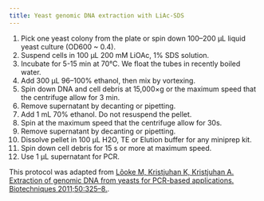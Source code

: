 ```yaml
---
title: Yeast genomic DNA extraction with LiAc-SDS
---
```


1. Pick one yeast colony from the plate or spin down 100–200 μL liquid yeast culture (OD600 ~ 0.4).
2. Suspend cells in 100 μL 200 mM LiOAc, 1% SDS solution.
3. Incubate for 5-15 min at 70°C. We float the tubes in recently boiled water. 
4. Add 300 μL 96–100% ethanol, then mix by vortexing.
5. Spin down DNA and cell debris at 15,000×g or the maximum speed that the centrifuge allow for 3 min.
7. Remove supernatant by decanting or pipetting.
8. Add 1 mL 70% ethanol. Do not resuspend the pellet.
9. Spin at the maximum speed that the centrifuge allow for 30s.
10. Remove supernatant by decanting or pipetting.
11. Dissolve pellet in 100 μL H2O, TE or Elution buffer for any miniprep kit.
12. Spin down cell debris for 15 s or more at maximum speed.
13. Use 1 μL supernatant for PCR.


This protocol was adapted from [Lõoke M, Kristjuhan K, Kristjuhan A. Extraction of genomic DNA from yeasts for PCR-based applications. Biotechniques 2011;50:325–8.](https://www.ncbi.nlm.nih.gov/pmc/articles/PMC3182553/).




